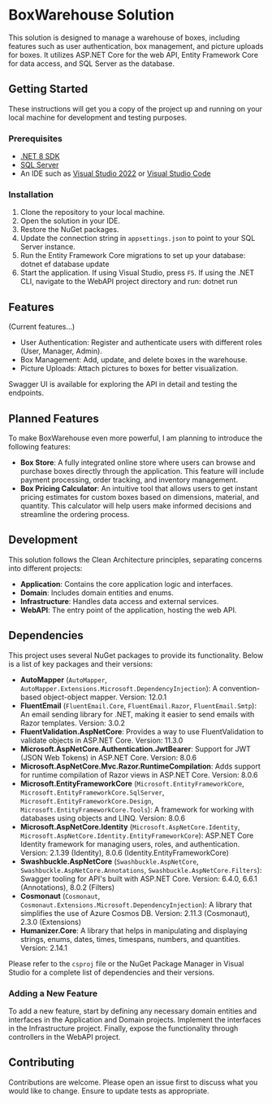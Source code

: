 # BoxWarehouse Solution

This solution is designed to manage a warehouse of boxes, including features such as user authentication, box management, and picture uploads for boxes. 
It utilizes ASP.NET Core for the web API, Entity Framework Core for data access, and SQL Server as the database.

## Getting Started

These instructions will get you a copy of the project up and running on your local machine for development and testing purposes.

### Prerequisites

- [.NET 8 SDK](https://dotnet.microsoft.com/download)
- [SQL Server](https://www.microsoft.com/en-us/sql-server/sql-server-downloads)
- An IDE such as [Visual Studio 2022](https://visualstudio.microsoft.com/vs/) or [Visual Studio Code](https://code.visualstudio.com/)

### Installation

1. Clone the repository to your local machine.
2. Open the solution in your IDE.
3. Restore the NuGet packages.
4. Update the connection string in `appsettings.json` to point to your SQL Server instance.
5. Run the Entity Framework Core migrations to set up your database: dotnet ef database update
6. Start the application. If using Visual Studio, press `F5`. If using the .NET CLI, navigate to the WebAPI project directory and run: dotnet run

## Features

(Current features...)

- User Authentication: Register and authenticate users with different roles (User, Manager, Admin).
- Box Management: Add, update, and delete boxes in the warehouse.
- Picture Uploads: Attach pictures to boxes for better visualization.

Swagger UI is available for exploring the API in detail and testing the endpoints.

## Planned Features

To make BoxWarehouse even more powerful, I am planning to introduce the following features:

- **Box Store**:  A fully integrated online store where users can browse and purchase boxes directly through the application. 
                  This feature will include payment processing, order tracking, and inventory management.
- **Box Pricing Calculator**: An intuitive tool that allows users to get instant pricing estimates for custom boxes based on dimensions, material, and quantity. 
                  This calculator will help users make informed decisions and streamline the ordering process.

## Development

This solution follows the Clean Architecture principles, separating concerns into different projects:

- **Application**: Contains the core application logic and interfaces.
- **Domain**: Includes domain entities and enums.
- **Infrastructure**: Handles data access and external services.
- **WebAPI**: The entry point of the application, hosting the web API.

## Dependencies

This project uses several NuGet packages to provide its functionality. Below is a list of key packages and their versions:

- **AutoMapper** (`AutoMapper`, `AutoMapper.Extensions.Microsoft.DependencyInjection`): A convention-based object-object mapper. Version: 12.0.1
- **FluentEmail** (`FluentEmail.Core`, `FluentEmail.Razor`, `FluentEmail.Smtp`): An email sending library for .NET, making it easier to send emails with Razor templates. Version: 3.0.2
- **FluentValidation.AspNetCore**: Provides a way to use FluentValidation to validate objects in ASP.NET Core. Version: 11.3.0
- **Microsoft.AspNetCore.Authentication.JwtBearer**: Support for JWT (JSON Web Tokens) in ASP.NET Core. Version: 8.0.6
- **Microsoft.AspNetCore.Mvc.Razor.RuntimeCompilation**: Adds support for runtime compilation of Razor views in ASP.NET Core. Version: 8.0.6
- **Microsoft.EntityFrameworkCore** (`Microsoft.EntityFrameworkCore`, `Microsoft.EntityFrameworkCore.SqlServer`, `Microsoft.EntityFrameworkCore.Design`, `Microsoft.EntityFrameworkCore.Tools`): A framework for working with databases using objects and LINQ. Version: 8.0.6
- **Microsoft.AspNetCore.Identity** (`Microsoft.AspNetCore.Identity`, `Microsoft.AspNetCore.Identity.EntityFrameworkCore`): ASP.NET Core Identity framework for managing users, roles, and authentication. Version: 2.1.39 (Identity), 8.0.6 (Identity.EntityFrameworkCore)
- **Swashbuckle.AspNetCore** (`Swashbuckle.AspNetCore`, `Swashbuckle.AspNetCore.Annotations`, `Swashbuckle.AspNetCore.Filters`): Swagger tooling for API's built with ASP.NET Core. Version: 6.4.0, 6.6.1 (Annotations), 8.0.2 (Filters)
- **Cosmonaut** (`Cosmonaut`, `Cosmonaut.Extensions.Microsoft.DependencyInjection`): A library that simplifies the use of Azure Cosmos DB. Version: 2.11.3 (Cosmonaut), 2.3.0 (Extensions)
- **Humanizer.Core**: A library that helps in manipulating and displaying strings, enums, dates, times, timespans, numbers, and quantities. Version: 2.14.1

Please refer to the `csproj` file or the NuGet Package Manager in Visual Studio for a complete list of dependencies and their versions.

### Adding a New Feature

To add a new feature, start by defining any necessary domain entities and interfaces in the Application and Domain projects. 
Implement the interfaces in the Infrastructure project. Finally, expose the functionality through controllers in the WebAPI project.

## Contributing

Contributions are welcome. Please open an issue first to discuss what you would like to change. Ensure to update tests as appropriate.
